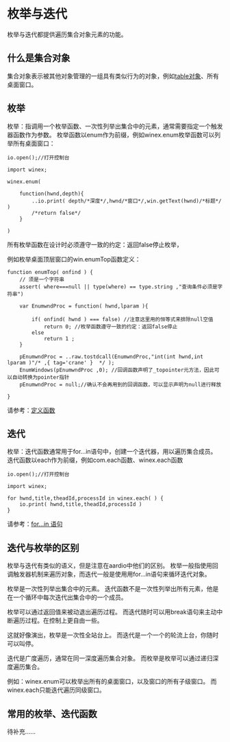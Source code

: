 # 枚举与迭代

 枚举与迭代都提供遍历集合对象元素的功能。

## 什么是集合对象

集合对象表示被其他对象管理的一组具有类似行为的对象，例如[table对象](the%20language/datatype/datatype#vartable)、所有桌面窗口。

## 枚举

枚举：指调用一个枚举函数、一次性列举出集合中的元素，通常需要指定一个触发器函数作为参数。
枚举函数以enum作为前缀，例如winex.enum枚举函数可以列举所有桌面窗口：

``` aau
io.open();//打开控制台

import winex;

winex.enum(

	function(hwnd,depth){
		..io.print( depth/*深度*/,hwnd/*窗口*/,win.getText(hwnd)/*标题*/ )
		/*return false*/
	}

)
```

所有枚举函数在设计时必须遵守一致的约定：返回false停止枚举，

例如枚举桌面顶层窗口的win.enumTop函数定义：

``` aau
function enumTop( onfind ) {
    // 须是一个字符串
    assert( where===null || type(where) == type.string ,"查询条件必须是字符串")

    var EnumwndProc = function( hwnd,lparam ){

		if( onfind( hwnd ) === false) //注意这里用的恒等式来排除null空值
			return 0; //枚举函数遵守一致的约定：返回false停止
		else
			return 1 ;
    }

    pEnumwndProc = ..raw.tostdcall(EnumwndProc,"int(int hwnd,int lparam )"/* ,{ tag='crane' }  */ );
    EnumWindows(pEnumwndProc ,0); //回调函数声明了_topointer元方法，因此可以自动转换为pointer指针
    pEnumwndProc = null;//确认不会再用到的回调函数，可以显示声明为null进行释放

}
```

请参考：[定义函数](the%20language/function/definitions)

## 迭代

枚举：迭代函数通常用于for...in语句中，创建一个迭代器，用以遍历集合成员。
迭代函数以each作为前缀，例如com.each函数、winex.each函数

``` aau
io.open();//打开控制台

import winex;

for hwnd,title,theadId,processId in winex.each( ) {
	io.print( hwnd,title,theadId,processId )
}
```

请参考：[for...in 语句](the%20language/statements/looping#forin)

## 迭代与枚举的区别

枚举与迭代有类似的语义，但是注意在aardio中他们的区别。
枚举一般指使用回调触发器机制来遍历对象，而迭代一般是使用用for...in语句来循环迭代对象。

枚举是一次性列举出集合中的元素。
迭代函数不是一次性列举出所有元素，他是在一个循环中每次迭代出集合中的一个成员。

枚举可以通过返回值来被动退出遍历过程。
而迭代随时可以用break语句来主动中断遍历过程。在控制上更自由一些。

这就好像演出，枚举是一次性全站台上。
而迭代是一个一个的轮流上台，你随时可以叫停。

迭代是广度遍历，通常在同一深度遍历集合对象。
而枚举是枚举可以通过递归深度遍历集合。

例如：winex.enum可以枚举出所有的桌面窗口，以及窗口的所有子级窗口。
而winex.each只能迭代遍历同级窗口。



## 常用的枚举、迭代函数

待补充......
